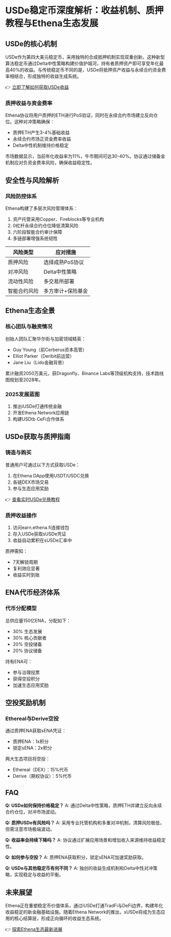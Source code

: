 # USDe稳定币深度解析：收益机制、质押教程与Ethena生态发展

## USDe的核心机制

USDe作为第四大美元稳定币，采用独特的合成抵押机制实现双重创新。这种新型算法稳定币通过Delta中性策略构建价值护城河，持有者质押资产即可享受年化最高40%的收益。与传统稳定币不同的是，USDe将抵押资产收益与永续合约资金费率相结合，形成独特的收益生成系统。

👉 [立即了解如何获取USDe收益](https://bit.ly/okx_welcome)

### 质押收益与资金费率
Ethena协议将用户质押的ETH进行PoS验证，同时在永续合约市场建立反向仓位。这种对冲策略确保：
- 质押ETH产生3-4%基础收益
- 永续合约市场正资金费率收益
- Delta中性机制维持价格稳定

市场数据显示，当前年化收益率为11%，牛市期间可达30-40%。协议通过储备金机制应对负资金费率风险，确保收益稳定性。

## 安全性与风险解析

### 风险防控体系
Ethena构建了多层次风险管理体系：
1. 资产托管采用Copper、Fireblocks等专业机构
2. 0杠杆永续合约仓位降低清算风险
3. 六阶段智能合约审计保障
4. 多链部署增强系统韧性

| 风险类型 | 应对措施 |
|---------|---------|
| 质押风险 | 选择成熟PoS协议 |
| 对冲风险 | Delta中性策略 |
| 流动性风险 | 多交易所部署 |
| 智能合约风险 | 多方审计+保险基金 |

## Ethena生态全景

### 核心团队与融资情况
创始人团队汇聚华尔街与加密领域精英：
- Guy Young（前Cerberus资本高管）
- Elliot Parker（Deribit前运营）
- Jane Liu（Lido金融背景）

累计融资2050万美元，获Dragonfly、Binance Labs等顶级机构支持，技术路线图规划至2028年。

### 2025发展蓝图
1. 推出iUSDe打通传统金融
2. 开发Ethena Network应用链
3. 构建USDtb CeFi合作体系

## USDe获取与质押指南

### 铸造与购买
普通用户可通过以下方式获取USDe：
1. 在Ethena DApp使用USDT/USDC兑换
2. 各链DEX市场交易
3. 参与生态应用奖励

👉 [查看实时USDe兑换教程](https://bit.ly/okx_welcome)

### 质押收益操作
1. 访问earn.ethena.fi连接钱包
2. 存入USDe获取sUSDe凭证
3. 收益自动累积在sUSDe汇率中

质押需知：
- 7天解锁周期
- 复利效应显著
- 收益实时到账

## ENA代币经济体系

### 代币分配模型
总供应量150亿ENA，分配如下：
- 30% 生态发展
- 30% 核心贡献者
- 20% 空投储备
- 20% 协议储备

持有ENA可：
- 参与治理投票
- 获得空投积分
- 加速生态应用奖励

## 空投奖励机制

### Ethereal与Derive空投
通过质押ENA获取sENA凭证：
- 质押ENA：1x积分
- 锁定sENA：2x积分

两大生态项目将空投：
- Ethereal（DEX）：15%代币
- Derive（期权协议）：5%代币

## FAQ

**Q: USDe如何保持价格稳定？**
A: 通过Delta中性策略，质押ETH并建立反向永续合约仓位，对冲市场波动。

**Q: 质押USDe有风险吗？**
A: 采用专业托管机构和多重对冲机制，清算风险极低，但需注意市场极端波动。

**Q: 收益率会持续下降吗？**
A: 协议通过扩展应用场景和增加收入来源维持收益稳定性。

**Q: 如何参与空投？**
A: 质押ENA获取积分，锁定sENA可加速奖励获取。

**Q: USDe与其他稳定币有何不同？**
A: 独创的收益生成机制和Delta中性对冲策略，实现稳定与收益的平衡。

## 未来展望

Ethena正在重塑稳定币价值体系，通过iUSDe打通TradFi与DeFi边界，构建年化收益稳定的新金融基础设施。随着Ethena Network的推出，sUSDe将成为生态应用的核心结算层，形成正向循环的收益生态系统。

👉 [探索Ethena生态最新进展](https://bit.ly/okx_welcome)